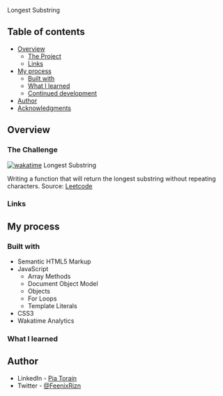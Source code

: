 Longest Substring

## Table of contents

- [Overview](#overview)
  - [The Project](#the-challenge)
  - [Links](#links)
- [My process](#my-process)
  - [Built with](#built-with)
  - [What I learned](#what-i-learned)
  - [Continued development](#continued-development)
- [Author](#author)
- [Acknowledgments](#acknowledgments)

## Overview

### The Challenge

[![wakatime](https://wakatime.com/badge/github/Pia007/Longest-Substring.svg)](https://wakatime.com/badge/github/Pia007/Longest-Substring)
Longest Substring

Writing a function that will return the longest substring without repeating characters. 
Source: [Leetcode](https://leetcode.com/problems/longest-substring-without-repeating-characters/)
<!-- ![image](https://user-images.githubusercontent.com/66088725/132406853-0c13d47c-a99b-4ca8-afa9-229facfccd61.png) -->


### Links

<!-- - Solution URL: [GitHub Repository](https://github.com/Pia007/Isogram) -->
<!-- - Live Site URL: [Isogram Checker](https://pia007.github.io/Isogram/) -->

## My process

### Built with

- Semantic HTML5 Markup
- JavaScript
  - Array Methods
  - Document Object Model
  - Objects
  - For Loops
  - Template Literals
- CSS3
- Wakatime Analytics


### What I learned

<!-- Understanding the "two sum" function was a challenge, initially. I had to figure out how to use objects and arrays together. Implementing a dashboard that would give the user feedback was challenging.  -->


## Author

- LinkedIn - [Pia Torain](https://www.linkedin.com/in/pia-torain-dev)
- Twitter - [@FeenixRizn](https://www.twitter.com/)
